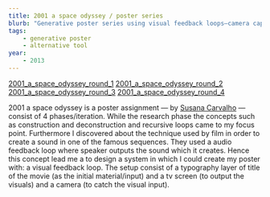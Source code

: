 ```yaml
---
title: 2001 a space odyssey / poster series
blurb: "Generative poster series using visual feedback loops—camera captures screen output to create recursive, evolving visuals."
tags:
    - generative poster
    - alternative tool
year:
    - 2013
---
```

[2001_a_space_odyssey_round_1](https://archive.amir.cloud/2001_a_space_odyssey_round_1)
[2001_a_space_odyssey_round_2](https://archive.amir.cloud/2001_a_space_odyssey_round_2)
[2001_a_space_odyssey_round_3](https://archive.amir.cloud/2001_a_space_odyssey_round_3)
[2001_a_space_odyssey_round_4](https://archive.amir.cloud/2001_a_space_odyssey_round_4)

2001 a space odyssey is a poster assignment — by [Susana Carvalho](http://carvalho-bernau.com) — consist of 4 phases/iteration. While the research phase the concepts such as construction and deconstruction and recursive loops came to my focus point. Furthermore I discovered about the technique used by film in order to create a sound in one of the famous sequences. They used a audio feedback loop where speaker outputs the sound which it creates.
Hence this concept lead me a to design a system in which I could create my poster with: a visual feedback loop. The setup consist of a typography layer of title of the movie (as the initial material/input) and a tv screen (to output the visuals) and a camera (to catch the visual input).